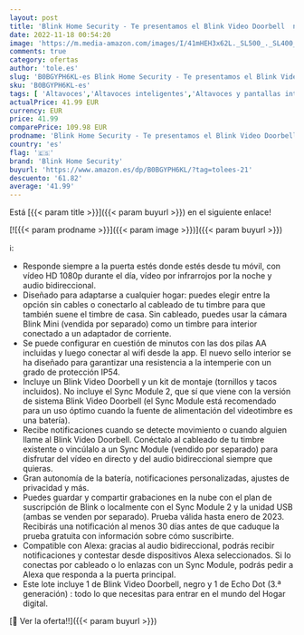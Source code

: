 ```yaml
---
layout: post
title: 'Blink Home Security - Te presentamos el Blink Video Doorbell  negro  compatible con Alexa + Echo Dot  3.ª generación   Tela de color antracita - Kit de inicio de Hogar digital'
date: 2022-11-18 00:54:20
image: 'https://m.media-amazon.com/images/I/41mHEH3x62L._SL500_._SL400_.jpg'
comments: true
category: ofertas
author: 'tole.es'
slug: 'B0BGYPH6KL-es Blink Home Security - Te presentamos el Blink Video...'
sku: 'B0BGYPH6KL-es'
tags: [ 'Altavoces','Altavoces inteligentes','Altavoces y pantallas inteligentes Echo','Dispositivos Amazon','Dispositivos Amazon y Accesorios','Electrónica','Equipos de audio y Hi-Fi','Paquetes de dispositivos','alexa','blink home security','🇪🇸', ]
actualPrice: 41.99 EUR
currency: EUR
price: 41.99
comparePrice: 109.98 EUR
prodname: 'Blink Home Security - Te presentamos el Blink Video Doorbell  negro  compatible con Alexa + Echo Dot  3.ª generación   Tela de color antracita - Kit de inicio de Hogar digital'
country: 'es'
flag: '🇪🇸'
brand: 'Blink Home Security'
buyurl: 'https://www.amazon.es/dp/B0BGYPH6KL/?tag=tolees-21'
descuento: '61.82'
average: '41.99'
---
```


Está [{{< param title >}}]({{< param buyurl >}}) en el siguiente enlace!

[![{{< param prodname >}}]({{< param image >}})]({{< param buyurl >}})

ℹ️:

- Responde siempre a la puerta estés donde estés desde tu móvil, con vídeo HD 1080p durante el día, vídeo por infrarrojos por la noche y audio bidireccional.
- Diseñado para adaptarse a cualquier hogar: puedes elegir entre la opción sin cables o conectarlo al cableado de tu timbre para que también suene el timbre de casa. Sin cableado, puedes usar la cámara Blink Mini (vendida por separado) como un timbre para interior conectado a un adaptador de corriente.
- Se puede configurar en cuestión de minutos con las dos pilas AA incluidas y luego conectar al wifi desde la app. El nuevo sello interior se ha diseñado para garantizar una resistencia a la intemperie con un grado de protección IP54.
- Incluye un Blink Video Doorbell y un kit de montaje (tornillos y tacos incluidos). No incluye el Sync Module 2, que sí que viene con la versión de sistema Blink Video Doorbell (el Sync Module está recomendado para un uso óptimo cuando la fuente de alimentación del videotimbre es una batería).
- Recibe notificaciones cuando se detecte movimiento o cuando alguien llame al Blink Video Doorbell. Conéctalo al cableado de tu timbre existente o vincúlalo a un Sync Module (vendido por separado) para disfrutar del vídeo en directo y del audio bidireccional siempre que quieras.
- Gran autonomía de la batería, notificaciones personalizadas, ajustes de privacidad y más.
- Puedes guardar y compartir grabaciones en la nube con el plan de suscripción de Blink o localmente con el Sync Module 2 y la unidad USB (ambas se venden por separado). Prueba válida hasta enero de 2023. Recibirás una notificación al menos 30 días antes de que caduque la prueba gratuita con información sobre cómo suscribirte.
- Compatible con Alexa: gracias al audio bidireccional, podrás recibir notificaciones y contestar desde dispositivos Alexa seleccionados. Si lo conectas por cableado o lo enlazas con un Sync Module, podrás pedir a Alexa que responda a la puerta principal.
- Este lote incluye 1 de Blink Video Doorbell, negro y 1 de Echo Dot (3.ª generación) : todo lo que necesitas para entrar en el mundo del Hogar digital.

[🛒 Ver la oferta!!]({{< param buyurl >}})
